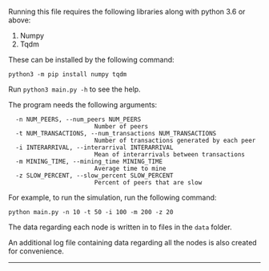 Running this file requires the following libraries along with python 3.6 or above:

1. Numpy
2. Tqdm

These can be installed by the following command:
```
python3 -m pip install numpy tqdm
```

Run `python3 main.py -h` to see the help.

The program needs the following arguments:

```
  -n NUM_PEERS, --num_peers NUM_PEERS
                        Number of peers
  -t NUM_TRANSACTIONS, --num_transactions NUM_TRANSACTIONS
                        Number of transactions generated by each peer
  -i INTERARRIVAL, --interarrival INTERARRIVAL
                        Mean of interarrivals between transactions
  -m MINING_TIME, --mining_time MINING_TIME
                        Average time to mine
  -z SLOW_PERCENT, --slow_percent SLOW_PERCENT
                        Percent of peers that are slow
```

For example, to run the simulation, run the following command:
```
python main.py -n 10 -t 50 -i 100 -m 200 -z 20
```

The data regarding each node is written in to files in the `data` folder.

An additional log file containing data regarding all the nodes is also created for convenience.

-------------------------------------------------------------------

